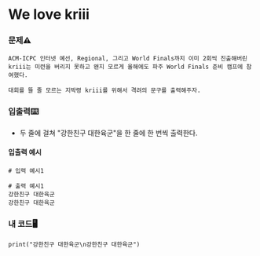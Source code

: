 # We love kriii

### 문제⚠️
```
ACM-ICPC 인터넷 예선, Regional, 그리고 World Finals까지 이미 2회씩 진출해버린 kriii는 미련을 버리지 못하고 왠지 모르게 올해에도 파주 World Finals 준비 캠프에 참여했다.

대회를 뜰 줄 모르는 지박령 kriii를 위해서 격려의 문구를 출력해주자.
```

### 입출력⌨️
* 두 줄에 걸쳐 "강한친구 대한육군"을 한 줄에 한 번씩 출력한다.

#### 입출력 예시
```
# 입력 예시1

# 출력 예시1
강한친구 대한육군
강한친구 대한육군
```

### 내 코드🖥️
```
print("강한친구 대한육군\n강한친구 대한육군")
```

